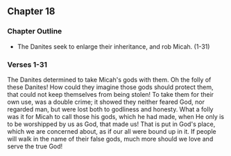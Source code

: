 ## Chapter 18

### Chapter Outline

- The Danites seek to enlarge their inheritance, and rob Micah. (1-31)

### Verses 1-31

The Danites determined to take Micah's gods with them. Oh the folly of these Danites! How could they imagine those gods should protect them, that could not keep themselves from being stolen! To take them for their own use, was a double crime; it showed they neither feared God, nor regarded man, but were lost both to godliness and honesty. What a folly was it for Micah to call those his gods, which he had made, when He only is to be worshipped by us as God, that made us! That is put in God's place, which we are concerned about, as if our all were bound up in it. If people will walk in the name of their false gods, much more should we love and serve the true God!


